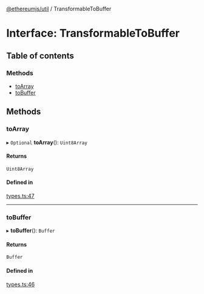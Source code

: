 [@ethereumjs/util](../README.md) / TransformableToBuffer

# Interface: TransformableToBuffer

## Table of contents

### Methods

- [toArray](TransformableToBuffer.md#toarray)
- [toBuffer](TransformableToBuffer.md#tobuffer)

## Methods

### toArray

▸ `Optional` **toArray**(): `Uint8Array`

#### Returns

`Uint8Array`

#### Defined in

[types.ts:47](https://github.com/ethereumjs/ethereumjs-monorepo/blob/master/packages/util/src/types.ts#L47)

___

### toBuffer

▸ **toBuffer**(): `Buffer`

#### Returns

`Buffer`

#### Defined in

[types.ts:46](https://github.com/ethereumjs/ethereumjs-monorepo/blob/master/packages/util/src/types.ts#L46)
